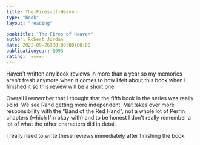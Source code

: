 ```yaml
---
title: The-Fires-of-Heaven
type: "book"
layout: "reading"

booktitle: "The Fires of Heaven"
author: Robert Jordan
date: 2022-09-26T00:00:00+00:00
publicationyear: 1993
rating:  ★★★★☆
---
```


Haven't written any book reviews in more than a year so my memories aren't fresh anymore when it comes to how I felt about this book when I finished it so this review will be a short one.

Overall I remember that I thought that the fifth book in the series was really solid. We see Rand getting more independent, Mat takes over more responsibility with the "Band of the Red Hand", not a whole lot of Perrin chapters (which I'm okay with) and to be honest I don't really remember a lot of what the other characters did in detail.

I really need to write these reviews immediately after finishing the book.
